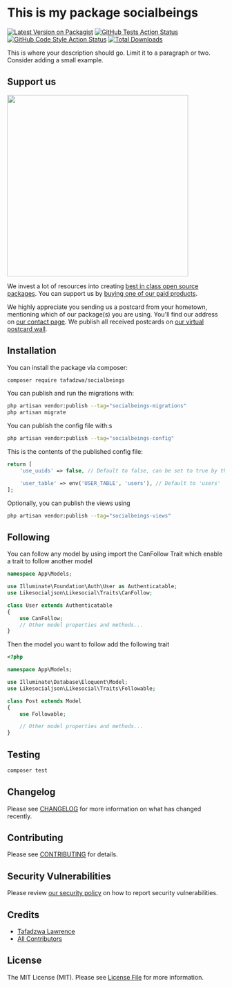 # This is my package socialbeings

[![Latest Version on Packagist](https://img.shields.io/packagist/v/tafadzwa/socialbeings.svg?style=flat-square)](https://packagist.org/packages/tafadzwa/socialbeings)
[![GitHub Tests Action Status](https://img.shields.io/github/actions/workflow/status/tafadzwa/socialbeings/run-tests.yml?branch=main&label=tests&style=flat-square)](https://github.com/tafadzwa/socialbeings/actions?query=workflow%3Arun-tests+branch%3Amain)
[![GitHub Code Style Action Status](https://img.shields.io/github/actions/workflow/status/tafadzwa/socialbeings/fix-php-code-style-issues.yml?branch=main&label=code%20style&style=flat-square)](https://github.com/tafadzwa/socialbeings/actions?query=workflow%3A"Fix+PHP+code+style+issues"+branch%3Amain)
[![Total Downloads](https://img.shields.io/packagist/dt/tafadzwa/socialbeings.svg?style=flat-square)](https://packagist.org/packages/tafadzwa/socialbeings)

This is where your description should go. Limit it to a paragraph or two. Consider adding a small example.

## Support us

[<img src="https://github-ads.s3.eu-central-1.amazonaws.com/SocialBeings.jpg?t=1" width="419px" />](https://spatie.be/github-ad-click/SocialBeings)

We invest a lot of resources into creating [best in class open source packages](https://spatie.be/open-source). You can support us by [buying one of our paid products](https://spatie.be/open-source/support-us).

We highly appreciate you sending us a postcard from your hometown, mentioning which of our package(s) you are using. You'll find our address on [our contact page](https://spatie.be/about-us). We publish all received postcards on [our virtual postcard wall](https://spatie.be/open-source/postcards).

## Installation

You can install the package via composer:

```bash
composer require tafadzwa/socialbeings
```

You can publish and run the migrations with:

```bash
php artisan vendor:publish --tag="socialbeings-migrations"
php artisan migrate
```

You can publish the config file with:s

```bash
php artisan vendor:publish --tag="socialbeings-config"
```

This is the contents of the published config file:

```php
return [
    'use_uuids' => false, // Default to false, can be set to true by the user

    'user_table' => env('USER_TABLE', 'users'), // Default to 'users'
];
```

Optionally, you can publish the views using

```bash
php artisan vendor:publish --tag="socialbeings-views"
```

## Following

You can follow any model by using import the CanFollow Trait which enable a trait to follow another model

```php
namespace App\Models;

use Illuminate\Foundation\Auth\User as Authenticatable;
use Likesocialjson\Likesocial\Traits\CanFollow;

class User extends Authenticatable
{
    use CanFollow;
    // Other model properties and methods...
}
```

Then the model you want to follow add the following trait

```php
<?php

namespace App\Models;

use Illuminate\Database\Eloquent\Model;
use Likesocialjson\Likesocial\Traits\Followable;

class Post extends Model
{
    use Followable;

    // Other model properties and methods...
}
```

## Testing

```bash
composer test
```

## Changelog

Please see [CHANGELOG](CHANGELOG.md) for more information on what has changed recently.

## Contributing

Please see [CONTRIBUTING](CONTRIBUTING.md) for details.

## Security Vulnerabilities

Please review [our security policy](../../security/policy) on how to report security vulnerabilities.

## Credits

- [Tafadzwa Lawrence](https://github.com/Tafadzwa)
- [All Contributors](../../contributors)

## License

The MIT License (MIT). Please see [License File](LICENSE.md) for more information.

